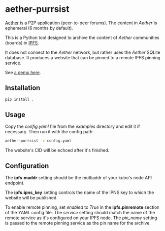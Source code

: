 aether-purrsist
===============

[Aether](https://getaether.net/) is a P2P application (peer-to-peer forums).
The content in *Aether* is ephemeral (6 months by default).

This is a Python tool designed to archive the content of *Aether*
communities (boards) in [IPFS](https://ipfs.tech).

It does not connect to the *Aether* network, but rather uses the
*Aether* SQLite database.
It produces a website that can be pinned to a remote IPFS pinning service.

See [a demo here](https://bafybeid3ee2vzhivgac62vkixqhgdlrntsto52ojh7hx4daqj5m4pxbtny.ipfs.dweb.link).

Installation
------------

```sh
pip install .
```

Usage
-----

Copy the *config.yaml* file from the *examples* directory and
edit it if necessary. Then run it with the config path:

```sh
aether-purrsist -c config.yaml
```

The website's CID will be echoed after it's finished.

Configuration
-------------

The **ipfs.maddr** setting should be the multiaddr of your kubo's node
API endpoint.

The **ipfs.ipns_key** setting controls the name of the IPNS key
to which the website will be published.

To enable remote pinning, set *enabled* to *True* in the **ipfs.pinremote**
section of the YAML config file. The *service* setting should match the name
of the remote service as it's configured on your IPFS node. The *pin_name*
setting is passed to the remote pinning service as the pin name for the
archive.
